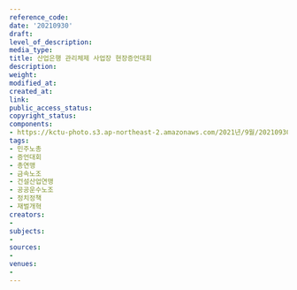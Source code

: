 ```yaml
---
reference_code: 
date: '20210930'
draft: 
level_of_description: 
media_type: 
title: 산업은행 관리체제 사업장 현장증언대회
description: 
weight: 
modified_at: 
created_at: 
link: 
public_access_status: 
copyright_status: 
components:
- https://kctu-photo.s3.ap-northeast-2.amazonaws.com/2021년/9월/20210930-산업은행+관리체제+사업장+현장증언대회_민주노총_증언대회_총연맹_금속노조_건설산업연맹_공공운수노조_정치정책_재벌개혁/_1D27681.jpg
tags:
- 민주노총
- 증언대회
- 총연맹
- 금속노조
- 건설산업연맹
- 공공운수노조
- 정치정책
- 재벌개혁
creators:
- 
subjects:
- 
sources:
- 
venues:
- 
---
```

